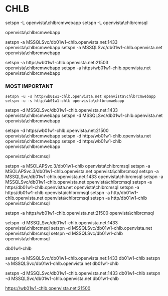 # CHLB

setspn -L openvista\chlbrcmwebapp
setspn -L openvista\chlbrcmsql

openvista\chlbrcmwebapp

setspn -a MSSQLSvc/db01w1-chlb.openvista.net:1433 openvista\chlbrcmwebapp
setspn -a MSSQLSvc/db01w1-chlb.openvista.net openvista\chlbrcmwebapp

setspn -a https/wb01w1-chlb.openvista.net:21503 openvista\chlbrcmwebapp
setspn -a https/wb01w1-chlb.openvista.net openvista\chlbrcmwebapp

### MOST IMPORTANT

```
setspn -u -s http/wb01w1-chlb.openvista.net openvista\chlbrcmwebapp
setspn -u -s http/wb01w1-chlb openvista\chlbrcmwebapp
```

setspn -d MSSQLSvc/db01w1-chlb.openvista.net:1433 openvista\chlbrcmwebapp
setspn -d MSSQLSvc/db01w1-chlb.openvista.net openvista\chlbrcmwebapp

setspn -d https/wb01w1-chlb.openvista.net:21500 openvista\chlbrcmwebapp
setspn -d https/wb01w1-chlb.openvista.net openvista\chlbrcmwebapp
setspn -d https/wb01w1-chlb openvista\chlbrcmwebapp

openvista\chlbrcmsql

setspn -a MSOLAPSvc.3/db01w1-chlb openvista\chlbrcmsql
setspn -a MSOLAPSvc.3/db01w1-chlb.openvista.net openvista\chlbrcmsql
setspn -a MSSQLSvc/db01w1-chlb.openvista.net:1433 openvista\chlbrcmsql
setspn -a MSSQLSvc/db01w1-chlb.openvista.net openvista\chlbrcmsql
setspn -a https/db01w1-chlb.openvista.net openvista\chlbrcmsql
setspn -a https/db01w1-chlb openvista\chlbrcmsql
setspn -a http/db01w1-chlb.openvista.net openvista\chlbrcmsql
setspn -a http/db01w1-chlb openvista\chlbrcmsql

setspn -a https/wb01w1-chlb.openvista.net:21500 openvista\chlbrcmsql

setspn -d MSSQLSvc/db01w1-chlb.openvista.net:1433 openvista\chlbrcmsql
setspn -d MSSQLSvc/db01w1-chlb.openvista.net openvista\chlbrcmsql
setspn -d MSSQLSvc/db01w1-chlb openvista\chlbrcmsql

db01w1-chlb

setspn -a MSSQLSvc/db01w1-chlb.openvista.net:1433 db01w1-chlb
setspn -a MSSQLSvc/db01w1-chlb.openvista.net db01w1-chlb

setspn -d MSSQLSvc/db01w1-chlb.openvista.net:1433 db01w1-chlb
setspn -d MSSQLSvc/db01w1-chlb.openvista.net db01w1-chlb

<https://wb01w1-chlb.openvista.net:21500>
